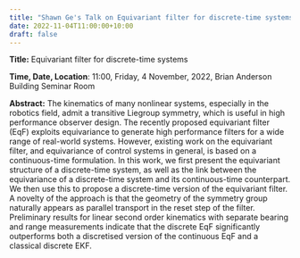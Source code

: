 ```yaml
---
title: "Shawn Ge's Talk on Equivariant filter for discrete-time systems"
date: 2022-11-04T11:00:00+10:00
draft: false
---
```



__Title:__  Equivariant filter for discrete-time systems


__Time, Date, Location__: 11:00, Friday, 4 November, 2022, Brian Anderson Building Seminar Room

__Abstract:__ The kinematics of many nonlinear systems, especially in the robotics field, admit a transitive Liegroup symmetry, which is useful in high performance observer design. The recently proposed equivariant filter (EqF) exploits equivariance to generate high performance filters for a wide range of real-world systems. However, existing work on the equivariant filter, and equivariance of control systems in general, is based on a continuous-time formulation. In this work, we first present the equivariant structure of a discrete-time system, as well as the link between the equivariance of a discrete-time system and its continuous-time counterpart. We then use this to propose a discrete-time version of the equivariant filter. A novelty of the approach is that the geometry of the symmetry group naturally appears as parallel transport in the reset step of the filter. Preliminary results for linear second order kinematics with separate bearing and range measurements indicate that the discrete EqF significantly outperforms both a discretised version of the continuous EqF and a classical discrete EKF.
